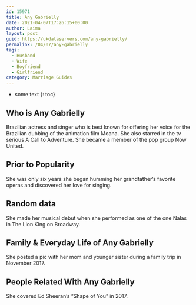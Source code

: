 ```yaml
---
id: 15971
title: Any Gabrielly
date: 2021-04-07T17:26:15+00:00
author: Laima
layout: post
guid: https://ukdataservers.com/any-gabrielly/
permalink: /04/07/any-gabrielly
tags:
  - Husband
  - Wife
  - Boyfriend
  - Girlfriend
category: Marriage Guides
---
```


* some text
{: toc}


## Who is Any Gabrielly
                  
                  
                  
Brazilian actress and singer who is best known for offering her voice for the Brazilian dubbing of the animation film Moana. She also starred in the tv serious A Call to Adventure. She became a member of the pop group Now United. 
                  
              
            
              
            
                
                
                
## Prior to Popularity
                  
                  
                  
She was only six years she began humming her grandfather&#8217;s favorite operas and discovered her love for singing. 
                  
              
            
              
            
                
                
                
## Random data
                  
                  
                  
She made her musical debut when she performed as one of the one Nalas in The Lion King on Broadway. 
                  
              
            
              
            
                
                
                
## Family & Everyday Life of Any Gabrielly
                  
                  
                  
She posted a pic with her mom and younger sister during a family trip in November 2017. 
                  
              
            
              
            
                
                
                
## People Related With Any Gabrielly
                  
                  
                  
She covered Ed Sheeran&#8217;s &#8220;Shape of You&#8221; in 2017. 
                  
              
            
              
            
                
              
            
              
              
            
            
              
            
          
          
          